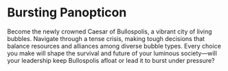 # Bursting Panopticon

Become the newly crowned Caesar of Bullospolis, a vibrant city of living bubbles. Navigate through a tense crisis, making tough decisions that balance resources and alliances among diverse bubble types. Every choice you make will shape the survival and future of your luminous society—will your leadership keep Bullospolis afloat or lead it to burst under pressure?
